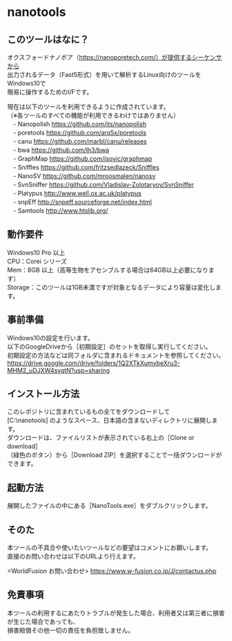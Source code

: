 # nanotools  
  
## このツールはなに？  
オクスフォードナノポア（https://nanoporetech.com/）が提供するシーケンサから  
出力されるデータ（Fast5形式）を用いて解析するLinux向けのツールをWindows10で  
簡易に操作するためのI/Fです。  
  
現在は以下のツールを利用できるように作成されています。  
（※各ツールのすべての機能が利用できるわけではありません）  
　- Nanopolish   https://github.com/jts/nanopolish  
　- poretools    https://github.com/arq5x/poretools  
　- canu         https://github.com/marbl/canu/releases  
　- bwa          https://github.com/lh3/bwa  
　- GraphMap     https://github.com/isovic/graphmap  
　- Sniffles     https://github.com/fritzsedlazeck/Sniffles  
　- NanoSV       https://github.com/mroosmalen/nanosv  
　- SvnSniffer   https://github.com/Vladislav-Zolotaryov/SvnSniffer  
　- Platypus     http://www.well.ox.ac.uk/platypus  
　- snpEff       http://snpeff.sourceforge.net/index.html  
　- Samtools     http://www.htslib.org/  
  
  
## 動作要件
Windows10 Pro 以上  
CPU：Corei シリーズ  
Mem：8GB 以上（高等生物をアセンブルする場合は64GB以上必要になります）  
Storage：このツールは1GB未満ですが対象となるデータにより容量は変化します。  
  
## 事前準備  
Windows10の設定を行います。  
以下のGoogleDriveから［初期設定］のセットを取得し実行してください。  
初期設定の方法などは同フォルダに含まれるドキュメントを参照してください。  
https://drive.google.com/drive/folders/1Q2XTkXumvbeXru3-MHM2_uDJXW4syqtN?usp=sharing  
  
## インストール方法  
このレポジトリに含まれているもの全てをダウンロードして  
[C:\nanotools] のようなスペース、日本語の含まないディレクトリに展開します。  
ダウンロードは、ファイルリストが表示されている右上の［Clone or download］  
（緑色のボタン）から［Download ZIP］を選択することで一括ダウンロードができます。  
  
## 起動方法  
展開したファイルの中にある［NanoTools.exe］をダブルクリックします。  
  
## そのた  
本ツールの不具合や使いたいツールなどの要望はコメントにお願いします。  
直接のお問い合わせは以下のURLより行えます。  
  
<WorldFusion お問い合わせ>
https://www.w-fusion.co.jp/J/contactus.php  
  
## 免責事項  
本ツールの利用するにあたりトラブルが発生した場合、利用者又は第三者に損害が生じた場合であっても、  
損害賠償その他一切の責任を負担致しません。  
